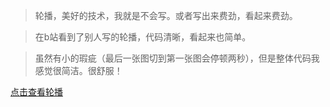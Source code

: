 > 轮播，美好的技术，我就是不会写。或者写出来费劲，看起来费劲。


> 在b站看到了别人写的轮播，代码清晰，看起来也简单。


> 虽然有小的瑕疵（最后一张图切到第一张图会停顿两秒），但是整体代码我感觉很简洁。很舒服！

[点击查看轮播](https://duanjinqiu.github.io/lunbo/)